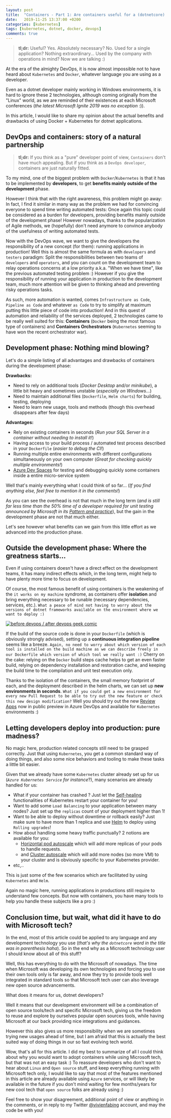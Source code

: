 ```yaml
---
layout: post
title:  "Containers - Part 1: Are containers useful for a (dotnetcore) developer?"
date:   2019-11-25 13:37:00 +0200
categories: [kubernetes]
tags: [kubernetes, dotnet, docker, devops]
comments: true
---
```


> **tl;dr:** Useful? Yes. Absolutely necessary? No. Used for a single application? Nothing extraordinary... Used by the company with operations in mind? Now we are talking :)

At the era of the almighty DevOps, it is now almost impossible not to have heard about `Kubernetes` and `Docker`, whatever language you are using as a developer.

Even as a dotnet developer mainly working in Windows environments, it is hard to ignore these 2 technologies, although coming originally from the "Linux" world, as we are reminded of their existences at each Microsoft conferences (*the latest Microsoft Ignite 2019 was no exception* :)).

In this article, I would like to share my opinion about the actual benefits and drawbacks of using Docker + Kubernetes for dotnet applications.

## DevOps and  containers: story of a natural partnership

> **tl;dr:** If you think as a "pure" developer point of view, `Containers` don't have much appealing. But if you think as a `DevOps developer`, containers are just naturally fitted.

To my mind, one of the biggest problem with `Docker`/`Kubernetes` is that it has to be implemented by **developers**, to get **benefits mainly outside of the development** phase.

However I think that with the right awareness, this problem might go away:
In fact, I find it similar in many way as the problem we had for convincing everyone to spend time writing automated tests: Once again this topic could be considered as a burden for developers, providing benefits mainly outside of the development phase! However nowadays, thanks to the popularization of Agile methods, we (hopefully) don't need anymore to convince anybody of the usefulness of writing automated tests.

Now with the DevOps wave, we want to give the developers the responsibility of a new concept (for them): running applications in production!
Well this is almost the same formula as with `developers` and `testers` paradigm: Split the responsibilities between two teams of `developers` and `operators`, and you can count on the development team to relay operations concerns at a low priority a.k.a. "When we have time", like the previous automated testing problem :)
However if you give the responsibility of running your application in production to the development team, much more attention will be given to thinking ahead and preventing risky operations tasks.

As such, more automation is wanted, comes `Infrastructure as Code`, `Pipeline as Code` and whatever `as Code` to try to simplify at maximum putting this little piece of code into production! 
And in this quest of automation and reliability of the services deployed, 2 technologies came to be really well suited for this: **Containers** (`Docker` being the most famous type of containers) and **Containers Orchestrators** (`Kubernetes` seeming to have won the recent orchestrator war).

## Development phase: Nothing mind blowing?

Let's do a simple listing of all advantages and drawbacks of containers during the development phase:

**Drawbacks:**
- Need to rely on additional tools (*Docker Desktop* and/or *minikube*), a little bit heavy and sometimes unstable (*especially on Windows...*)
- Need to maintain additional files (`Dockerfile`, `Helm charts`) for building, testing, deploying
- Need to learn new usage, tools and methods (though this overhead disappears after few days)

**Advantages:**
- Rely on existing containers in seconds (*Run your SQL Server in a container without needing to install it!*)
- Having access to your build process / automated test process described in your `Dockerfile` (*easier to debug the CI!*)
- Running multiple entire environments with different configurations simultaneously on your own computer (*Great for checking quickly multiple environments!*)
- [Azure Dev Spaces](https://docs.microsoft.com/en-us/azure/dev-spaces/about) for testing and debugging quickly some containers inside a entire micro-service system

Well that's mainly everything what I could think of so far... (*If you find anything else, feel free to mention it in the comments!*)

As you can see the overhead is not that much in the long term (*and is still far less time than the 50% time of a developer required for unit testing announced by Microsoft in its [Pattern and practice](https://docs.microsoft.com/en-us/previous-versions/msp-n-p/jj159336(v=pandp.10)#chapter-2-unit-testing-testing-the-inside)*), but the gain in the development phase are not that much either.

Let's see however what benefits can we gain from this little effort as we advanced into the production phase.

## Outside the development phase: Where the greatness starts...

Even if using containers doesn't have a direct effect on the development teams, it has many indirect effects which, in the long term, might help to have plenty more time to focus on development.

Of course, the most famous benefit of using containers is the weakening of the `it works on my machine` syndrome, as containers offer **isolation** and bring everything necessary to be runable (necessary dependencies, services, etc.). `What a peace of mind not having to worry about the versions of dotnet frameworks available on the environment where we want to deploy :)`

[![before devops / after devops geek comic](http://turnoff.us/image/en/before-devops-after-devops.png)
](http://turnoff.us/geek/before-devops-after-devops/)

If the build of the source code is done in your `Dockerfile` (which is obviously strongly advised), setting up a **continuous integration pipeline** seems like a breeze. `Again, no need to worry about which version of each tool is installed on the build machine as we can describe freely in our Dockerfile which version of which tool we really want :)`
Cherry on the cake: relying on the `Docker` build steps cache helps to get an even faster build, relying on dependency installation and restoration cache, and keeping the build time to the compilation and unit test execution only.

Thanks to the isolation of the containers, the small memory footprint of each, and the deployment described in the helm charts, we can set up **new environments in seconds**. `What if you could get a new environment for every new Pull Request to be able to try out the new feature or check this new design modification?` Well you should try out the new [Review Apps](https://docs.microsoft.com/en-us/azure/devops/pipelines/process/environments-kubernetes?view=azure-devops#setup-review-app) now in public preview in Azure DevOps and available for `Kubernetes` environments :)

## Letting developers deploy into production: pure madness?

No magic here, production related concepts still need to be grasped correctly. Just that using `Kubernetes`, you get a common standard way of doing things, and also some nice behaviors and tooling to make these tasks a little bit easier. 

Given that we already have some `Kubernetes` cluster already set up for us (*`Azure Kubernetes Service` for instance*?), many scenarios are already handled for us:
- What if your container has crashed ? Just let the [Self-healing](https://kubernetes.io/docs/concepts/overview/what-is-kubernetes/#why-you-need-kubernetes-and-what-can-it-do) functionalities of Kubernetes restart your container for you!
- Want to add some `Load Balancing` to your application between many nodes? Just set up the `replicas` count of your deployment higher than 1!
- Want to be able to deploy without downtime or rollback easily? Just make sure to have more than 1 replica and use [Helm](https://docs.bitnami.com/kubernetes/how-to/deploy-application-kubernetes-helm/#perform-rolling-updates-and-rollbacks) to deploy using `Rolling upgrades`!
- How about handling some heavy traffic punctually? 2 notions are available for you: 
  - [Horizontal pod autoscale](https://kubernetes.io/docs/tasks/run-application/horizontal-pod-autoscale/) which will add more replicas of your pods to handle requests.
  - and [Cluster autoscale](https://docs.microsoft.com/en-us/azure/aks/cluster-autoscaler) which will add more nodes (so more VM) to your cluster and is obviously specific to your Kubernetes provider.
- etc,..

This is just some of the few scenarios which are facilitated by using `Kubernetes` and `Helm`.

Again no magic here, running applications in productions still require to understand few concepts. But now with containers, you have many tools to help you handle these subjects like a pro :)

## Conclusion time, but wait, what did it have to do with Microsoft tech?

In the end, most of this article could be applied to any language and any development technology you use (*that's why the `dotnetcore` word in the title was in parenthesis haha*). So in the end why as a Microsoft technology user I should know about all of this stuff?

Well, this has everything to do with the Microsoft of nowadays. The time when Microsoft was developing its own technologies and forcing you to use their own tools only is far away, and now they try to provide tools well integrated in standard tools so that Microsoft tech user can also leverage new open source advancements.

What does it means for us, dotnet developers?

Well it means that our development environment will be a combination of open source tools/tech and specific Microsoft tech, giving us the freedom to reuse and explore by ourselves popular open sources tools, while having Microsoft at our back providing nice integrations and guidances.

However this also gives us more responsibility when we are sometimes trying new usages ahead of time, but I am afraid that this is actually the best suited way of doing things in our so fast evolving tech world.

Wow, that's all for this article. I did my best to summarize of all I could think about why you would want to adopt containers while using Microsoft tech, but that was not an easy task :)
To reassure developers who don't want to hear about `Linux` and `Open source` stuff, and keep everything running with Microsoft tech only, I would like to say that most of the features mentioned in this article are already available using `Azure` services, or will likely be available in the future if you don't mind waiting for few months/years for new cool tech that `open source` folks are already using :)

Feel free to show your disagreement, additional point of view or anything in the comments, or in reply to my Twitter [@vivienfabing](https://twitter.com/vivienfabing) account, and may the code be with you!